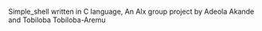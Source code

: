 Simple_shell written in C language, An Alx group project by Adeola Akande and Tobiloba Tobiloba-Aremu
